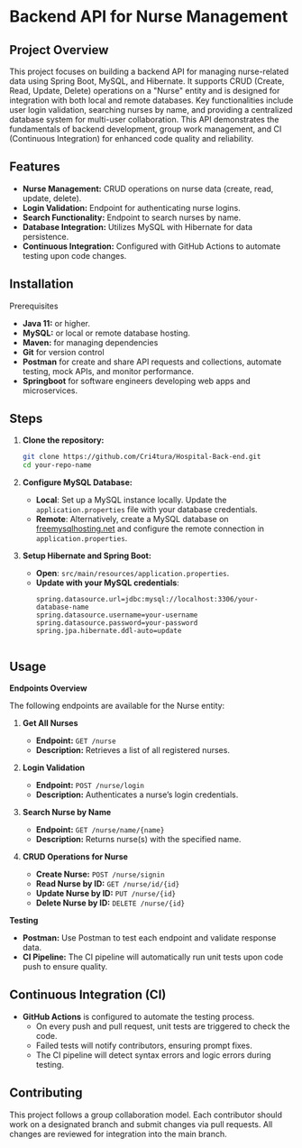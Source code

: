 # **Backend API for Nurse Management**
## **Project Overview**

This project focuses on building a backend API for managing nurse-related data using Spring Boot, MySQL, and Hibernate. It supports CRUD (Create, Read, Update, Delete) operations on a "Nurse" entity and is designed for integration with both local and remote databases. Key functionalities include user login validation, searching nurses by name, and providing a centralized database system for multi-user collaboration. This API demonstrates the fundamentals of backend development, group work management, and CI (Continuous Integration) for enhanced code quality and reliability.

## Features

- **Nurse Management:** CRUD operations on nurse data (create, read, update, delete).
- **Login Validation:** Endpoint for authenticating nurse logins.
- **Search Functionality:** Endpoint to search nurses by name.
- **Database Integration:** Utilizes MySQL with Hibernate for data persistence.
- **Continuous Integration:** Configured with GitHub Actions to automate testing upon code changes.

## **Installation**

Prerequisites
- **Java 11:** or higher.
- **MySQL:** or local or remote database hosting. 
- **Maven:**  for managing dependencies
- **Git** for version control
- **Postman** for create and share API requests and collections, automate testing, mock APIs, and monitor performance.
- **Springboot** for software engineers developing web apps and microservices. 

## **Steps**

1. **Clone the repository:**
   ```bash
   git clone https://github.com/Cri4tura/Hospital-Back-end.git
   cd your-repo-name
   
2. **Configure MySQL Database:**
   - **Local**: Set up a MySQL instance locally. Update the `application.properties` file with your database credentials.
   - **Remote**: Alternatively, create a MySQL database on [freemysqlhosting.net](https://www.freemysqlhosting.net/) and configure the remote connection in `application.properties`.

3. **Setup Hibernate and Spring Boot:**
   - **Open**: `src/main/resources/application.properties`.
   - **Update with your MySQL credentials**:
     ```properties
     spring.datasource.url=jdbc:mysql://localhost:3306/your-database-name
     spring.datasource.username=your-username
     spring.datasource.password=your-password
     spring.jpa.hibernate.ddl-auto=update
        
## **Usage**
**Endpoints Overview**

The following endpoints are available for the Nurse entity:

1. **Get All Nurses**
   - **Endpoint:** `GET /nurse`
   - **Description:** Retrieves a list of all registered nurses.

2. **Login Validation**
   - **Endpoint:** `POST /nurse/login`
   - **Description:** Authenticates a nurse’s login credentials.

3. **Search Nurse by Name**
   - **Endpoint:** `GET /nurse/name/{name}`
   - **Description:** Returns nurse(s) with the specified name.

4. **CRUD Operations for Nurse**
   - **Create Nurse:** `POST /nurse/signin`
   - **Read Nurse by ID:** `GET /nurse/id/{id}`
   - **Update Nurse by ID:** `PUT /nurse/{id}`
   - **Delete Nurse by ID:** `DELETE /nurse/{id}`

**Testing**
 - **Postman:** Use Postman to test each endpoint and validate response data.
 - **CI Pipeline:** The CI pipeline will automatically run unit tests upon code push to ensure quality.

## **Continuous Integration (CI)**

- **GitHub Actions** is configured to automate the testing process.
  - On every push and pull request, unit tests are triggered to check the code.
  - Failed tests will notify contributors, ensuring prompt fixes.
  - The CI pipeline will detect syntax errors and logic errors during testing.

## **Contributing**

This project follows a group collaboration model. Each contributor should work on a designated branch and submit changes via pull requests. All changes are reviewed for integration into the main branch.




